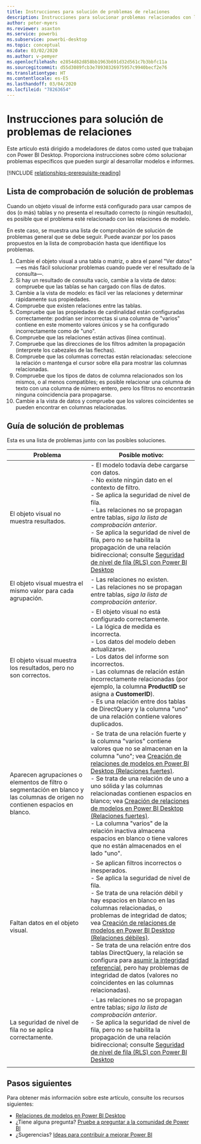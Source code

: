 ```yaml
---
title: Instrucciones para solución de problemas de relaciones
description: Instrucciones para solucionar problemas relacionados con la relación de modelos.
author: peter-myers
ms.reviewer: asaxton
ms.service: powerbi
ms.subservice: powerbi-desktop
ms.topic: conceptual
ms.date: 03/02/2020
ms.author: v-pemyer
ms.openlocfilehash: e2854d82d858bb1963b691d32d561c7b3bbfc11a
ms.sourcegitcommit: d55d3089fcb3e78930326975957c9940becf2e76
ms.translationtype: HT
ms.contentlocale: es-ES
ms.lasthandoff: 03/04/2020
ms.locfileid: "78263654"
---
```

# <a name="relationship-troubleshooting-guidance"></a>Instrucciones para solución de problemas de relaciones

Este artículo está dirigido a modeladores de datos como usted que trabajan con Power BI Desktop. Proporciona instrucciones sobre cómo solucionar problemas específicos que pueden surgir al desarrollar modelos e informes.

[!INCLUDE [relationships-prerequisite-reading](includes/relationships-prerequisite-reading.md)]

## <a name="troubleshooting-checklist"></a>Lista de comprobación de solución de problemas

Cuando un objeto visual de informe está configurado para usar campos de dos (o más) tablas y no presenta el resultado correcto (o ningún resultado), es posible que el problema esté relacionado con las relaciones de modelo.

En este caso, se muestra una lista de comprobación de solución de problemas general que se debe seguir. Puede avanzar por los pasos propuestos en la lista de comprobación hasta que identifique los problemas.

1. Cambie el objeto visual a una tabla o matriz, o abra el panel "Ver datos" —es más fácil solucionar problemas cuando puede ver el resultado de la consulta—.
1. Si hay un resultado de consulta vacío, cambie a la vista de datos: compruebe que las tablas se han cargado con filas de datos.
1. Cambie a la vista de modelo: es fácil ver las relaciones y determinar rápidamente sus propiedades.
1. Compruebe que existen relaciones entre las tablas.
1. Compruebe que las propiedades de cardinalidad están configuradas correctamente: podrían ser incorrectas si una columna de "varios" contiene en este momento valores únicos y se ha configurado incorrectamente como de "uno".
1. Compruebe que las relaciones están activas (línea continua).
1. Compruebe que las direcciones de los filtros admiten la propagación (interprete los cabezales de las flechas).
1. Compruebe que las columnas correctas están relacionadas: seleccione la relación o mantenga el cursor sobre ella para mostrar las columnas relacionadas.
1. Compruebe que los tipos de datos de columna relacionados son los mismos, o al menos compatibles; es posible relacionar una columna de texto con una columna de número entero, pero los filtros no encontrarán ninguna coincidencia para propagarse.
1. Cambie a la vista de datos y compruebe que los valores coincidentes se pueden encontrar en columnas relacionadas.

## <a name="troubleshooting-guide"></a>Guía de solución de problemas

Esta es una lista de problemas junto con las posibles soluciones.

|Problema|Posible motivo:|
|---------|---------|
|El objeto visual no muestra resultados.|- El modelo todavía debe cargarse con datos.<br />- No existe ningún dato en el contexto de filtro.<br />- Se aplica la seguridad de nivel de fila.<br />- Las relaciones no se propagan entre tablas, _siga la lista de comprobación anterior_.<br />- Se aplica la seguridad de nivel de fila, pero no se habilita la propagación de una relación bidireccional; consulte [Seguridad de nivel de fila (RLS) con Power BI Desktop](../desktop-rls.md)|
|El objeto visual muestra el mismo valor para cada agrupación. |- Las relaciones no existen.<br />- Las relaciones no se propagan entre tablas, _siga la lista de comprobación anterior_.|
|El objeto visual muestra los resultados, pero no son correctos.|- El objeto visual no está configurado correctamente.<br />- La lógica de medida es incorrecta.<br />- Los datos del modelo deben actualizarse.<br />- Los datos del informe son incorrectos.<br />- Las columnas de relación están incorrectamente relacionadas (por ejemplo, la columna **ProductID** se asigna a **CustomerID**).<br />- Es una relación entre dos tablas de DirectQuery y la columna "uno" de una relación contiene valores duplicados.|
|Aparecen agrupaciones o elementos de filtro o segmentación en blanco y las columnas de origen no contienen espacios en blanco.|- Se trata de una relación fuerte y la columna "varios" contiene valores que no se almacenan en la columna "uno"; vea [Creación de relaciones de modelos en Power BI Desktop (Relaciones fuertes)](../desktop-relationships-understand.md#strong-relationships).<br />- Se trata de una relación de uno a uno sólida y las columnas relacionadas contienen espacios en blanco; vea [Creación de relaciones de modelos en Power BI Desktop (Relaciones fuertes)](../desktop-relationships-understand.md#strong-relationships).<br />- La columna "varios" de la relación inactiva almacena espacios en blanco o tiene valores que no están almacenados en el lado "uno".|
|Faltan datos en el objeto visual.|- Se aplican filtros incorrectos o inesperados.<br />- Se aplica la seguridad de nivel de fila.<br />- Se trata de una relación débil y hay espacios en blanco en las columnas relacionadas, o problemas de integridad de datos; vea [Creación de relaciones de modelos en Power BI Desktop (Relaciones débiles)](../desktop-relationships-understand.md#weak-relationships).<br />- Se trata de una relación entre dos tablas DirectQuery, la relación se configura para [asumir la integridad referencial](../desktop-relationships-understand.md#assume-referential-integrity), pero hay problemas de integridad de datos (valores no coincidentes en las columnas relacionadas).|
|La seguridad de nivel de fila no se aplica correctamente.|- Las relaciones no se propagan entre tablas; _siga la lista de comprobación anterior_.<br />- Se aplica la seguridad de nivel de fila, pero no se habilita la propagación de una relación bidireccional; consulte [Seguridad de nivel de fila (RLS) con Power BI Desktop](../desktop-rls.md)|
|||

## <a name="next-steps"></a>Pasos siguientes

Para obtener más información sobre este artículo, consulte los recursos siguientes:

- [Relaciones de modelos en Power BI Desktop](../desktop-relationships-understand.md)
- ¿Tiene alguna pregunta? [Pruebe a preguntar a la comunidad de Power BI](https://community.powerbi.com/)
- ¿Sugerencias? [Ideas para contribuir a mejorar Power BI](https://ideas.powerbi.com/)
